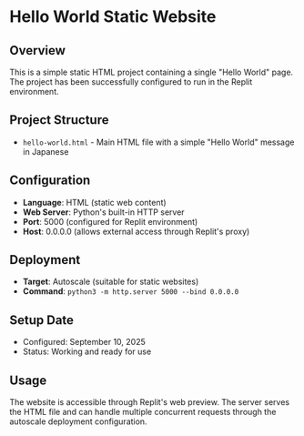 # Hello World Static Website

## Overview
This is a simple static HTML project containing a single "Hello World" page. The project has been successfully configured to run in the Replit environment.

## Project Structure
- `hello-world.html` - Main HTML file with a simple "Hello World" message in Japanese

## Configuration
- **Language**: HTML (static web content)
- **Web Server**: Python's built-in HTTP server
- **Port**: 5000 (configured for Replit environment)
- **Host**: 0.0.0.0 (allows external access through Replit's proxy)

## Deployment
- **Target**: Autoscale (suitable for static websites)
- **Command**: `python3 -m http.server 5000 --bind 0.0.0.0`

## Setup Date
- Configured: September 10, 2025
- Status: Working and ready for use

## Usage
The website is accessible through Replit's web preview. The server serves the HTML file and can handle multiple concurrent requests through the autoscale deployment configuration.